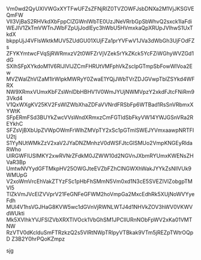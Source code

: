 Vm0wd2QyUXlVWGxXYTFwUFZsZFNjRlZ0TVZOWFJsbDNXa2M1VjJKSGVEQmFW
Vll3VjBaS2RHVkdXbFppClZGWnlWbTE0UzJNeVRrbGpSbWhvQ2sxck1IaFdi
WEJIV1ZkTmVWTnJWbFZpUjJodlEyc3hWbU5HVmxkaQpXRUpJVlhwS1UxTkdX
bkppUjJ4VFlsWktkMUV5ZUdGU01XUjFZa1prYVFwV1JVa3dWbGh3UjFOdFZs
ZFYKYmtwcFVqSjRWRmxzV2t0WFZrVjVZek5rYkZKck5YcFZiWGhyWVZGd1dG
SXlhSFpXYkdoM1V6RlJlVlJZCmFHRUtVMFphVkZsclpGTmpSbFowWlVoa2Ew
MVZWalZhVlZaM1lrWlpkMWRyY0ZwaE1YQjJWbTVrZDJGVwpTblZSYkd4WFRX
NW9XRmxVUmxKbFZsWnlDbHBHV1V0WmJYUjNWMVpzY2xkdFJtcFNiRm93Vkd4
V1QxWXgKV25KV2FsWlZWbXhaZDFaVVNrdFRSbFp6WTBad1RsSnVRbmxXYWtK
SFpERmFSd3BUYkZwcVVsWndXRmxzCmFGTldSbFkyVW14YWJGSnVRa2REYkhC
SFZsVjBXbUpZVWpOWmFrWlhZMVpTY2xSc1pGTmlSWEJYVmxaawpNRTFIU2tj
S1YyNUtWMkZzV2xaV2JYaDNZMnhzV0dWSFJtcGlSMUo2VmpKNGEyRldaRWho
UlRGWFlUSlMKY2xwRVNrZFdkM0JZWW10d2NGVnJXbmRYUmxKWENsZHVaR3Bp
UmtwNVYydGFTMkpHV25OWGJteEVZbFZhClNGWXhWakJYYkZsNllVUk9WMUpG
V2xoWmVrcEhVakZTYzFSc1pHbFhSMmN5Vm0xd1N3cE5SVEZIVlZobgpTMVl5
TlZkVmJVcElZVVprV21FeGNFeGFWM2hoVmpGa2MxcEdhRk5XUjNoWVYyeFdh
MUl4V1hsVGJHaG8KVW5wc1dGVnVjRWNLWTJ4d1NHVkZOV3hWV0VKWVdWUkti
Mk5XVlhkYVJFSlZVbXRXTlVOck1VbGhSM1JPCllURnNObFpWV2xKa01VMTNW
RzVTV0dKclduSmFTRzkzQ2s5VlRtNWpTRlpyVTBkak9VTm5jREZpTWtrOQpD
Z3B2Y0hrPQoKZmpz

sjg